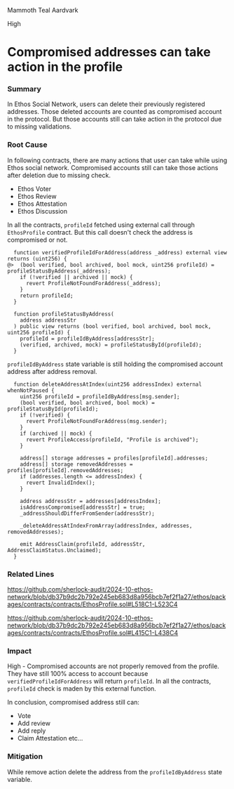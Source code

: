 Mammoth Teal Aardvark

High

# Compromised addresses can take action in the profile

### Summary

In Ethos Social Network, users can delete their previously registered addresses. Those deleted accounts are counted as compromised account in the protocol. But those accounts still can take action in the protocol due to missing validations.

### Root Cause

In following contracts, there are many actions that user can take while using Ethos social network. Compromised accounts still can take those actions after deletion due to missing check.

- Ethos Voter
- Ethos Review
- Ethos Attestation
- Ethos Discussion

In all the contracts, `profileId`  fetched using external call through `EthosProfile` contract. But this call doesn't check the address is compromised or not.

```solidity
  function verifiedProfileIdForAddress(address _address) external view returns (uint256) {
@>  (bool verified, bool archived, bool mock, uint256 profileId) = profileStatusByAddress(_address);
    if (!verified || archived || mock) {
      revert ProfileNotFoundForAddress(_address);
    }
    return profileId;
  }
```

```solidity
  function profileStatusByAddress(
    address addressStr
  ) public view returns (bool verified, bool archived, bool mock, uint256 profileId) {
    profileId = profileIdByAddress[addressStr];
    (verified, archived, mock) = profileStatusById(profileId);
  }
```

`profileIdByAddress` state variable is still holding the compromised account address after address removal.

```solidity
  function deleteAddressAtIndex(uint256 addressIndex) external whenNotPaused {
    uint256 profileId = profileIdByAddress[msg.sender];
    (bool verified, bool archived, bool mock) = profileStatusById(profileId);
    if (!verified) {
      revert ProfileNotFoundForAddress(msg.sender);
    }
    if (archived || mock) {
      revert ProfileAccess(profileId, "Profile is archived");
    }

    address[] storage addresses = profiles[profileId].addresses;
    address[] storage removedAddresses = profiles[profileId].removedAddresses;
    if (addresses.length <= addressIndex) {
      revert InvalidIndex();
    }

    address addressStr = addresses[addressIndex];
    isAddressCompromised[addressStr] = true;
    _addressShouldDifferFromSender(addressStr);

    _deleteAddressAtIndexFromArray(addressIndex, addresses, removedAddresses);

    emit AddressClaim(profileId, addressStr, AddressClaimStatus.Unclaimed);
  }
```

### Related Lines

https://github.com/sherlock-audit/2024-10-ethos-network/blob/db37b9dc2b792e245eb683d8a956bcb7ef2f1a27/ethos/packages/contracts/contracts/EthosProfile.sol#L518C1-L523C4

https://github.com/sherlock-audit/2024-10-ethos-network/blob/db37b9dc2b792e245eb683d8a956bcb7ef2f1a27/ethos/packages/contracts/contracts/EthosProfile.sol#L415C1-L438C4

### Impact

High - Compromised accounts are not properly removed from the profile. They have still 100% access to account because `verifiedProfileIdForAddress` will return `profileId`. In all the contracts, `profileId` check is maden by this external function. 

In conclusion, compromised address still can:

- Vote
- Add review
- Add reply 
- Claim Attestation
etc...

### Mitigation

While remove action delete the address from the `profileIdByAddress` state variable.